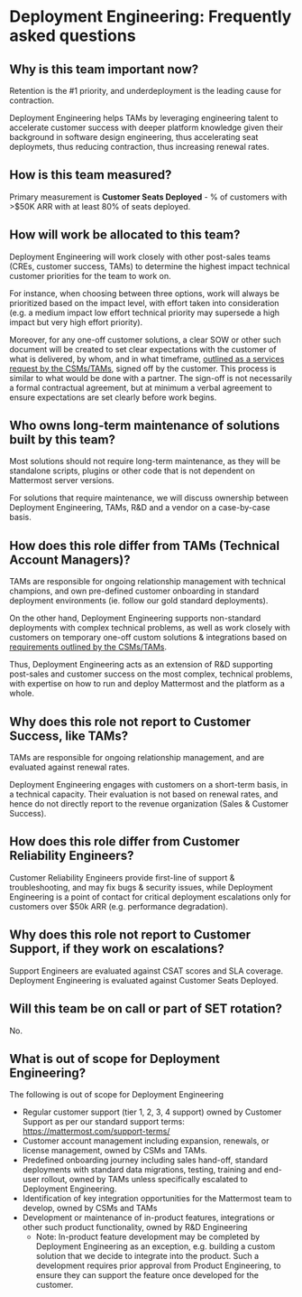 # Deployment Engineering: Frequently asked questions

## Why is this team important now?

Retention is the #1 priority, and underdeployment is the leading cause for contraction. 

Deployment Engineering helps TAMs by leveraging engineering talent to accelerate customer success with deeper platform knowledge given their background in software design engineering, thus accelerating seat deploymets, thus reducing contraction, thus increasing renewal rates.

## How is this team measured?

Primary measurement is **Customer Seats Deployed** - % of customers with >$50K ARR with at least 80% of seats deployed.

## How will work be allocated to this team?

Deployment Engineering will work closely with other post-sales teams (CREs, customer success, TAMs) to determine the highest impact technical customer priorities for the team to work on.

For instance, when choosing between three options, work will always be prioritized based on the impact level, with effort taken into consideration (e.g. a medium impact low effort technical priority may supersede a high impact but very high effort priority).

Moreover, for any one-off customer solutions, a clear SOW or other such document will be created to set clear expectations with the customer of what is delivered, by whom, and in what timeframe, [outlined as a services request by the CSMs/TAMs](https://docs.google.com/document/d/1EbP4Ab7N2hEAv--DRCcZHk0XtlG1MFP8F8F0viaTM7I/edit), signed off by the customer. This process is similar to what would be done with a partner. The sign-off is not necessarily a formal contractual agreement, but at minimum a verbal agreement to ensure expectations are set clearly before work begins.

## Who owns long-term maintenance of solutions built by this team?

Most solutions should not require long-term maintenance, as they will be standalone scripts, plugins or other code that is not dependent on Mattermost server versions.

For solutions that require maintenance, we will discuss ownership between Deployment Engineering, TAMs, R&D and a vendor on a case-by-case basis.

## How does this role differ from TAMs (Technical Account Managers)?

TAMs are responsible for ongoing relationship management with technical champions, and own pre-defined customer onboarding in standard deployment environments (ie. follow our gold standard deployments).

On the other hand, Deployment Engineering supports non-standard deployments with complex technical problems, as well as work closely with customers on temporary one-off custom solutions & integrations based on [requirements outlined by the CSMs/TAMs](https://docs.google.com/document/d/1EbP4Ab7N2hEAv--DRCcZHk0XtlG1MFP8F8F0viaTM7I/edit).

Thus, Deployment Engineering acts as an extension of R&D supporting post-sales and customer success on the most complex, technical problems, with expertise on how to run and deploy Mattermost and the platform as a whole.

## Why does this role not report to Customer Success, like TAMs?

TAMs are responsible for ongoing relationship management, and are evaluated against renewal rates.

Deployment Engineering engages with customers on a short-term basis, in a technical capacity. Their evaluation is not based on renewal rates, and hence do not directly report to the revenue organization (Sales & Customer Success).

## How does this role differ from Customer Reliability Engineers?

Customer Reliability Engineers provide first-line of support & troubleshooting, and may fix bugs & security issues, while Deployment Engineering is a point of contact for critical deployment escalations only for customers over $50k ARR (e.g. performance degradation).

## Why does this role not report to Customer Support, if they work on escalations?

Support Engineers are evaluated against CSAT scores and SLA coverage. Deployment Engineering is evaluated against Customer Seats Deployed.

## Will this team be on call or part of SET rotation?

No.

## What is out of scope for Deployment Engineering?

The following is out of scope for Deployment Engineering

 - Regular customer support (tier 1, 2, 3, 4 support) owned by Customer Support as per our standard support terms: https://mattermost.com/support-terms/ 
 - Customer account management including expansion, renewals, or license management, owned by CSMs and TAMs.
 - Predefined onboarding journey including sales hand-off, standard deployments with standard data migrations, testing, training and end-user rollout, owned by TAMs unless specifically escalated to Deployment Engineering.
 - Identification of key integration opportunities for the Mattermost team to develop, owned by CSMs and TAMs
 - Development or maintenance of in-product features, integrations or other such product functionality, owned by R&D Engineering
   - Note: In-product feature development may be completed by Deployment Engineering as an exception, e.g. building a custom solution that we decide to integrate into the product. Such a development requires prior approval from Product Engineering, to ensure they can support the feature once developed for the customer.
